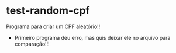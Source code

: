 # test-random-cpf
Programa para criar um CPF aleatório!!
- Primeiro programa deu erro, mas quis deixar ele no arquivo para comparação!!!
